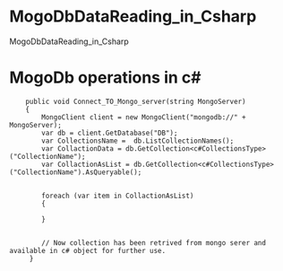 # MogoDbDataReading_in_Csharp
MogoDbDataReading_in_Csharp


# MogoDb operations in c#

        public void Connect_TO_Mongo_server(string MongoServer)
        {
            MongoClient client = new MongoClient("mongodb://" + MongoServer);
            var db = client.GetDatabase("DB"); 
            var CollectionsName =  db.ListCollectionNames();
            var CollactionData = db.GetCollection<c#CollectionsType>("CollectionName");
            var CollactionAsList = db.GetCollection<c#CollectionsType>("CollectionName").AsQueryable();


            foreach (var item in CollactionAsList)
            {
                
            }
             
             
            // Now collection has been retrived from mongo serer and available in c# object for further use.
         }
